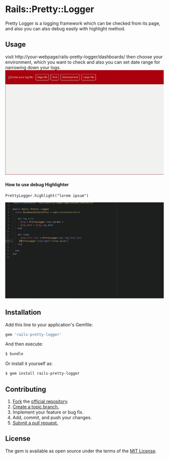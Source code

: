 # Rails::Pretty::Logger
Pretty Logger is a logging framework which can be checked from its page, and also you can also debug easily with highlight method.

## Usage
visit http://your-webpage/rails-pretty-logger/dashboards/ then choose your environment, which you want to check and also you can set date range for narrowing down  your logs.
![](log_file.gif)

#### How to use debug Highlighter

```
PrettyLogger.highlight("lorem ipsum")
```
![](highlight.gif)

## Installation
Add this line to your application's Gemfile:

```ruby
gem 'rails-pretty-logger'
```

And then execute:
```bash
$ bundle
```

Or install it yourself as:
```bash
$ gem install rails-pretty-logger
```

## Contributing

1. [Fork][fork] the [official repository][repo].
2. [Create a topic branch.][branch]
3. Implement your feature or bug fix.
4. Add, commit, and push your changes.
5. [Submit a pull request.][pr]

## License
The gem is available as open source under the terms of the [MIT License](https://opensource.org/licenses/MIT).


[repo]: https://github.com/kekik/rails-pretty-logger/tree/master
[fork]: https://help.github.com/articles/fork-a-repo/
[branch]: https://help.github.com/articles/creating-and-deleting-branches-within-your-repository/
[pr]: https://help.github.com/articles/using-pull-requests/
